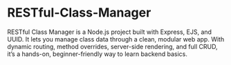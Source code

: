 # RESTful-Class-Manager
RESTful Class Manager is a Node.js project built with Express, EJS, and UUID. It lets you manage class data through a clean, modular web app. With dynamic routing, method overrides, server-side rendering, and full CRUD, it’s a hands-on, beginner-friendly way to learn backend basics.
